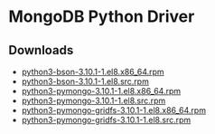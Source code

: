 MongoDB Python Driver
=====================

Downloads
---------

* [python3-bson-3.10.1-1.el8.x86\_64.rpm](https://file.lily.flowers/rpm/x86_64/python3-bson-3.10.1-1.el8.x86_64.rpm)
* [python3-bson-3.10.1-1.el8.src.rpm](https://file.lily.flowers/rpm/src/python3-bson-3.10.1-1.el8.src.rpm)
* [python3-pymongo-3.10.1-1.el8.x86\_64.rpm](https://file.lily.flowers/rpm/x86_64/python3-pymongo-3.10.1-1.el8.x86_64.rpm)
* [python3-pymongo-3.10.1-1.el8.src.rpm](https://file.lily.flowers/rpm/src/python3-pymongo-3.10.1-1.el8.src.rpm)
* [python3-pymongo-gridfs-3.10.1-1.el8.x86\_64.rpm](https://file.lily.flowers/rpm/x86_64/python3-pymongo-gridfs-3.10.1-1.el8.x86_64.rpm)
* [python3-pymongo-gridfs-3.10.1-1.el8.src.rpm](https://file.lily.flowers/rpm/src/python3-pymongo-gridfs-3.10.1-1.el8.src.rpm)
